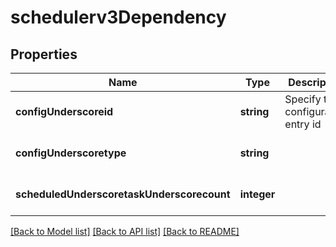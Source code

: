 # schedulerv3Dependency

## Properties
Name | Type | Description | Notes
------------ | ------------- | ------------- | -------------
**configUnderscoreid** | **string** | Specify the configuration entry id | [optional] [default to null]
**configUnderscoretype** | **string** |  | [optional] [default to null]
**scheduledUnderscoretaskUnderscorecount** | **integer** |  | [optional] [default to null]

[[Back to Model list]](../README.md#documentation-for-models) [[Back to API list]](../README.md#documentation-for-api-endpoints) [[Back to README]](../README.md)


